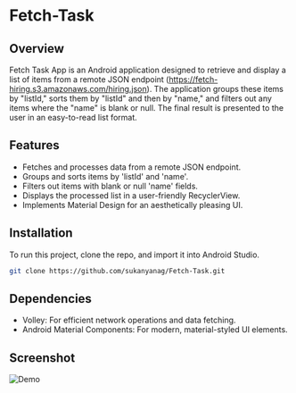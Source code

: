 # Fetch-Task

## Overview
Fetch Task App is an Android application designed to retrieve and display a list of items from a remote JSON endpoint (https://fetch-hiring.s3.amazonaws.com/hiring.json). The application groups these items by "listId," sorts them by "listId" and then by "name," and filters out any items where the "name" is blank or null. The final result is presented to the user in an easy-to-read list format.

## Features
- Fetches and processes data from a remote JSON endpoint.
- Groups and sorts items by 'listId' and 'name'.
- Filters out items with blank or null 'name' fields.
- Displays the processed list in a user-friendly RecyclerView.
- Implements Material Design for an aesthetically pleasing UI.

## Installation
To run this project, clone the repo, and import it into Android Studio.

```bash
git clone https://github.com/sukanyanag/Fetch-Task.git
```
## Dependencies

- Volley: For efficient network operations and data fetching.
- Android Material Components: For modern, material-styled UI elements.

## Screenshot

![Demo](https://github.com/sukanyanag/Fetch-Task/assets/60750067/cc95125e-73b9-43f6-a928-f7d65e78cfa0)



